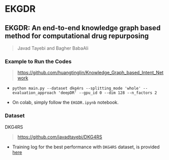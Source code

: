 # EKGDR
## EKGDR: An end-to-end knowledge graph based method for computational drug repurposing
> Javad Tayebi and Bagher BabaAli

### Example to Run the Codes
> https://github.com/huangtinglin/Knowledge_Graph_based_Intent_Network

- 
    ```
    python main.py --dataset dkg4rs --splitting_mode 'whole' --evaluation_approach 'deepDR' --gpu_id 0 --dim 128 --n_factors 2
    ```

- On colab, simply follow the `EKGDR.ipynb` notebook.

### Dataset
DKG4RS
> https://github.com/javadtayebi/DKG4RS

- Training log for the best performance with `DKG4RS` dataset, is provided [here](https://github.com/javadtayebi/EKGDR/blob/main/training_log/dkg4rs.txt)

